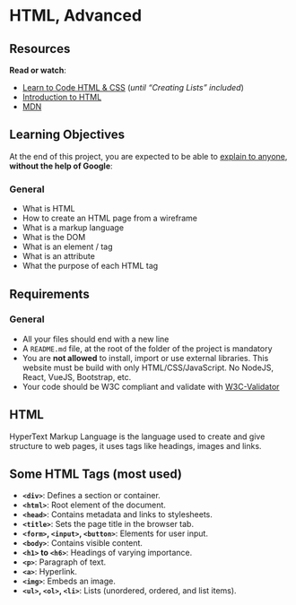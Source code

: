# HTML, Advanced

## Resources

**Read or watch**:

- [Learn to Code HTML &amp; CSS](https://intranet.hbtn.io/rltoken/D6o845Dj6bWanYggYGQK4A "Learn to Code HTML &amp; CSS")  (_until “Creating Lists” included_)
- [Introduction to HTML](https://intranet.hbtn.io/rltoken/odwyiWUlo7nyK3UR6FUEdg "Introduction to HTML")
- [MDN](https://intranet.hbtn.io/rltoken/STnL1M-mwzCvnzHtG21XGQ "MDN")

## Learning Objectives

At the end of this project, you are expected to be able to  [explain to anyone](https://intranet.hbtn.io/rltoken/tk1bYe9n6YmcEsF-gwOgMA "explain to anyone"),  **without the help of Google**:

### General

- What is HTML
- How to create an HTML page from a wireframe
- What is a markup language
- What is the DOM
- What is an element / tag
- What is an attribute
- What the purpose of each HTML tag

## Requirements

### General

- All your files should end with a new line
- A  `README.md`  file, at the root of the folder of the project is mandatory
- You are  **not allowed**  to install, import or use external libraries. This website must be build with only HTML/CSS/JavaScript. No NodeJS, React, VueJS, Bootstrap, etc.
- Your code should be W3C compliant and validate with  [W3C-Validator](https://intranet.hbtn.io/rltoken/czWaAX6ZYwSLoR3bh2Qiqg "W3C-Validator")

## HTML

HyperText Markup Language is the language used to create and give structure to web pages, it uses tags like headings, images and links.

## Some HTML Tags (most used)

- **`<div>`**: Defines a section or container.
- **`<html>`**: Root element of the document.
- **`<head>`**: Contains metadata and links to stylesheets.
- **`<title>`**: Sets the page title in the browser tab.
- **`<form>`, `<input>`, `<button>`**: Elements for user input.
- **`<body>`**: Contains visible content.
- **`<h1>` to `<h6>`**: Headings of varying importance.
- **`<p>`**: Paragraph of text.
- **`<a>`**: Hyperlink.
- **`<img>`**: Embeds an image.
- **`<ul>`, `<ol>`, `<li>`**: Lists (unordered, ordered, and list items).
